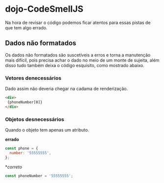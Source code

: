# dojo-CodeSmellJS

Na hora de revisar o código podemos ficar atentos para essas pistas de que tem algo errado.

## Dados não formatados

Os dados não formatados são suscetíveis a erros e torna a manutenção mais difícil, pois precisa achar o dado no meio de um monte de sujeita, além disso tudo também deixa o código esquisito, como mostrado abaixo.

### Vetores denecessários

Dado assim não deveria chegar na cadama de renderização.

```html
<div>
 {phoneNumber[0]}
</div>
```

### Objetos desnecessários

Quando o objeto tem apenas um atributo.

**errado**
```js
const phone = {
  number: '55555555',
};
```

**correto*
```js
const phoneNumber = '55555555';
```
